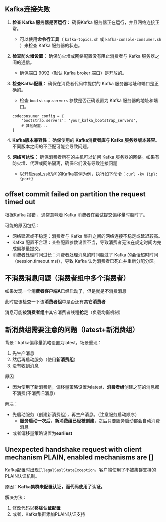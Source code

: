 ## Kafka连接失败

1. **检查 Kafka 服务器是否运行：** 确保Kafka 服务器正在运行，并且网络连接正常。

   - 可以使用**命令行工具**（ `kafka-topics.sh` 或 `kafka-console-consumer.sh` ）来检查 Kafka 服务器的状态。

2. **检查防火墙设置：** 确保防火墙或网络配置没有阻止消费者与 Kafka 服务器之间的通信。

   - 确保端口 9092（默认 Kafka broker 端口）是开放的。

3. **检查Kafka配置：** 确保在消费者代码中提供的 Kafka 服务器地址和端口是正确的。

   - 检查 `bootstrap.servers` 参数是否正确设置为 Kafka 服务器的地址和端口。

   ```
   codeconsumer_config = {
       'bootstrap.servers': 'your_kafka_bootstrap_servers',
       # 其他配置...
   }
   ```

4. **Kafka版本兼容性：** 确保使用的 **Kafka消费者库与 Kafka 服务器版本兼容**。不同版本之间的不匹配可能会导致问题。

5. **网络可达性：** 确保消费者所在的主机可以访问 Kafka 服务器的网络。如果有防火墙、代理或网络隔离，确保它们没有导致连接问题

   - 以开启sasl_ssl访问的Kafka实例为例，执行如下命令：`curl -kv {ip}:{port}`

## offset commit failed on partition the request timed out

根据Kafka 报错 ，通常意味着 Kafka 消费者在尝试提交偏移量时超时了。

可能的原因包括：

- 网络延迟或不稳定：消费者与 Kafka 集群之间的网络连接不稳定或延迟较高。
- Kafka 配置不合理：某些配置参数设置不当，导致消费者无法在规定时间内完成偏移量提交。
- 消费者处理时间过长：消费者处理消息的时间超过了 Kafka 的会话超时时间（session.timeout.ms)），导致 Kafka 认为消费者已死亡并重新分配分区。

## 不消费消息问题（消费者组中多个消费者）

如果发现一个**消费者客户端A**已经启动了，但是就是不消费消息

此时应该检查一下该**消费者组**中是否还有**其它消费者**

消息可能被**消费者组**中其它消费者线程**抢走**（负载均衡机制）

## 新消费组需要注意的问题（latest+新消费组）

背景：kafka偏移量策略设置为latest，场景重现：

1. 先生产消息
2. 然后再启动服务（使用**新消费组**）
3. 没有收到消息

原因

- 因为使用了新消费组，偏移量策略设置为latest，**消费者组**创建之前的消息都不消费(不消费旧消息)

解决：

- 先启动服务（创建新消费组），再生产消息。（注意服务启动顺序）
  - **服务启动一次后**，**新消费组已经被创建**，之后只要服务启动都会自动消费消息
- 或者偏移量策略设置为**earliest**

## Unexpected handshake request with client mechanism PLAIN, enabled mechanisms are []

Kafka配置时出现`IllegalSaslStateException`，客户端使用了不被集群支持的PLAIN认证机制。

原因：**Kafka集群未配置认证，而代码使用了认证。**

解决方法：

1. 修改代码以**移除认证配置**
2. 或者，Kafka集群添加PLAIN认证支持